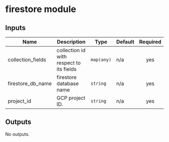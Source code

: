 # firestore module

<!-- BEGINNING OF PRE-COMMIT-TERRAFORM DOCS HOOK -->
## Inputs

| Name | Description | Type | Default | Required |
|------|-------------|------|---------|:--------:|
| collection\_fields | collection id with respect to its fields | `map(any)` | n/a | yes |
| firestore\_db\_name | firestore database name | `string` | n/a | yes |
| project\_id | GCP project ID. | `string` | n/a | yes |

## Outputs

No outputs.

<!-- END OF PRE-COMMIT-TERRAFORM DOCS HOOK -->
